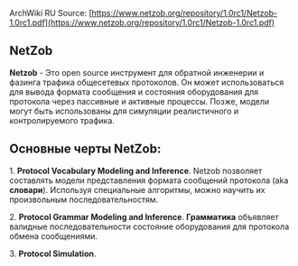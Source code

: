 ArchWiki RU Source: [https://www.netzob.org/repository/1.0rc1/Netzob-1.0rc1.pdf](https://www.netzob.org/repository/1.0rc1/Netzob-1.0rc1.pdf)

## **NetZob**

**Netzob** - Это open source инструмент для обратной инженерии и фазинга трафика общесетевых протоколов. Он может использоваться для вывода формата сообщения и состояния оборудования для протокола через пассивные и активные процессы. Позже, модели могут быть использованы для симуляции реалистичного и контролируемого трафика.

## Основные черты NetZob:

1\. **Protocol Vocabulary Modeling and Inference**. Netzob позволяет составлять модели представления формата сообщений протокола (aka **словари**). Используя специальные алгоритмы, можно научить их произвольным последовательностям.

2\. **Protocol Grammar Modeling and Inference**. **Грамматика** объявляет валидные последовательности состояние оборудования для протокола обмена сообщениями.

3\. **Protocol Simulation**.